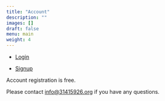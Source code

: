 ```yaml
---
title: "Account"
description: ""
images: []
draft: false
menu: main
weight: 4
---
```



+ [Login](/)

+ [Signup](/) 

Account registration is free. 

Please contact info@31415926.org if you have any questions.
